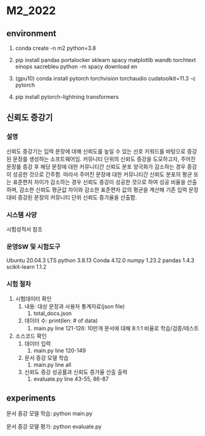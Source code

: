 # M2_2022

## environment
1. conda create -n m2 python=3.8
2. pip install pandas portalocker sklearn spacy matplotlib wandb torchtext einops sacrebleu
python -m spacy download en

3. (gpu10) conda install pytorch torchvision torchaudio cudatoolkit=11.3 -c pytorch
4. pip install pytorch-lightning transformers

## 신뢰도 증강기
### 설명
신뢰도 증강기는 입력 문장에 대해 신뢰도를 높일 수 있는 선호 키워드를 바탕으로 증강된 문장를 생성하는 소프트웨어임.
커뮤니티 단위의 신뢰도 증강을 도모하고자, 주어진 문장를 증강 후 해당 문장에 대한 커뮤니티간 신뢰도 분포 양극화가 감소하는 경우 
증강이 성공한 것으로 간주함.
따라서 주어진 문장에 대한 커뮤니티간 신뢰도 분포의 평균 또는 표준편차 차이가 감소하는 경우 신뢰도 증강이 성공한 것으로 하여 성공 비율을
산출하며, 감소한 신뢰도 평균값 차이와 감소한 표준편차 값의 평균을 계산해 기존 입력 문장 대비 증강된 문장의 커뮤니티 단위 신뢰도 증가율을 산출함.

### 시스템 사양
시험성적서 참조

### 운영SW 및 시험도구
Ubuntu 20.04.3 LTS
python 3.8.13
Conda 4.12.0
numpy 1.23.2
pandas 1.4.3
scikit-learn 1.1.2

### 시험 절차
1. 시험데이터 확인
   1. 내용: 대상 문장과 사용자 통계자료(json file)
      1. total_docs.json
   2. 데이터 수: print(len: # of data)
      1. main.py line 121-126: 10만개 문서에 대해 8:1:1 비율로 학습/검증/테스트
2. 소스코드 확인
   1. 데이터 입력
      1. main.py line 120-149
   2. 문서 증강 모델 학습
      1. main.py line all
   3. 신뢰도 증강 성공률과 신뢰도 증가율 산출 출력
      1. evaluate.py line 43-55, 86-87
   
## experiments
문서 증강 모델 학습: python main.py

문서 증강 모델 평가: python evaluate.py

